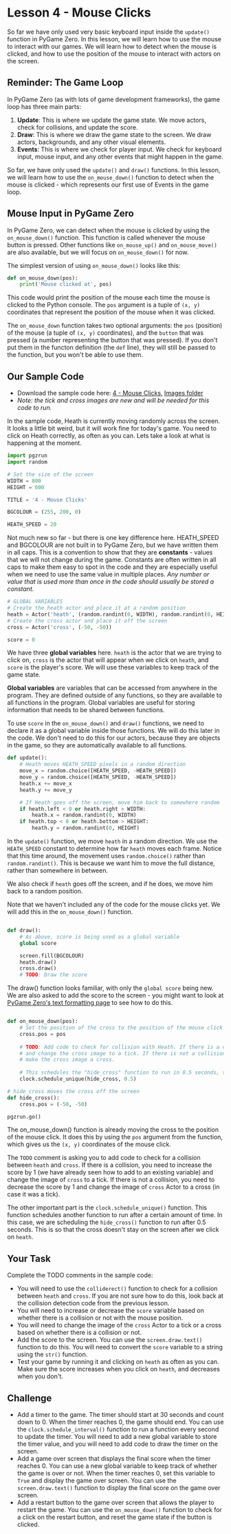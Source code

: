 # Lesson 4 - Mouse Clicks

So far we have only used very basic keyboard input inside the `update()` function in PyGame Zero. In this lesson, we will learn how to use the mouse to interact with our games. We will learn how to detect when the mouse is clicked, and how to use the position of the mouse to interact with actors on the screen.

## Reminder: The Game Loop

In PyGame Zero (as with lots of game development frameworks), the game loop has three main parts:

1. **Update**: This is where we update the game state. We move actors, check for collisions, and update the score.
2. **Draw**: This is where we draw the game state to the screen. We draw actors, backgrounds, and any other visual elements.
3. **Events**: This is where we check for player input. We check for keyboard input, mouse input, and any other events that might happen in the game.

So far, we have only used the `update()` and `draw()` functions. In this lesson, we will learn how to use the `on_mouse_down()` function to detect when the mouse is clicked - which represents our first use of Events in the game loop.

## Mouse Input in PyGame Zero

In PyGame Zero, we can detect when the mouse is clicked by using the `on_mouse_down()` function. This function is called whenever the mouse button is pressed. Other functions like `on_mouse_up()` and `on_mouse_move()` are also available, but we will focus on `on_mouse_down()` for now.

The simplest version of using `on_mouse_down()` looks like this:

```python
def on_mouse_down(pos):
    print('Mouse clicked at', pos)
```

This code would print the position of the mouse each time the mouse is clicked to the Python console. The `pos` argument is a tuple of `(x, y)` coordinates that represent the position of the mouse when it was clicked.

The `on_mouse_down` function takes two optional arguments: the `pos` (position) of the mouse (a tuple of `(x, y)` coordinates), and the `button` that was pressed (a number representing the button that was pressed). If you don't put them in the functon definition (the `def` line), they will still be passed to the function, but you won't be able to use them.

## Our Sample Code

- Download the sample code here: [4 - Mouse Clicks](https://github.com/HeathmontGameDesign/LearningPGZ/blob/main/4_Mouse_Clicks/4_sample.py), [Images folder](https://github.com/HeathmontGameDesign/LearningPGZ/tree/main/4_Mouse_Clicks/images)
- *Note: the tick and cross images are new and will be needed for this code to run.*

In the sample code, Heath is currently moving randomly across the screen. It looks a little bit weird, but it will work fine for today's game. You need to click on Heath correctly, as often as you can. Lets take a look at what is happening at the moment.

```python
import pgzrun
import random

# Set the size of the screen
WIDTH = 800
HEIGHT = 600

TITLE = '4 - Mouse Clicks'

BGCOLOUR = (255, 200, 0)

HEATH_SPEED = 20
```

Not much new so far - but there is one key difference here. HEATH_SPEED and BGCOLOUR are not built in to PyGame Zero, but we have written them in all caps. This is a convention to show that they are **constants** - values that we will not change during the game. Constants are often written in all caps to make them easy to spot in the code and they are especially useful when we need to use the same value in multiple places. *Any number or value that is used more than once in the code should usually be stored a constant.*

```python
# GLOBAL VARIABLES
# Create the heath actor and place it at a random position
heath = Actor('heath', (random.randint(0, WIDTH), random.randint(0, HEIGHT)))
# Create the cross actor and place it off the screen
cross = Actor('cross', (-50, -50))

score = 0
```

We have three **global variables** here. `heath` is the actor that we are trying to click on, `cross` is the actor that will appear when we click on `heath`, and `score` is the player's score. We will use these variables to keep track of the game state.

**Global variables** are variables that can be accessed from anywhere in the program. They are defined outside of any functions, so they are available to all functions in the program. Global variables are useful for storing information that needs to be shared between functions.

To use `score` in the `on_mouse_down()` and `draw()` functions, we need to declare it as a global variable inside those functions. We will do this later in the code. We don't need to do this for our actors, because they are objects in the game, so they are automatically available to all functions.

```python
def update():
    # Heath moves HEATH_SPEED pixels in a random direction
    move_x = random.choice([HEATH_SPEED, -HEATH_SPEED])
    move_y = random.choice([HEATH_SPEED, -HEATH_SPEED])
    heath.x += move_x
    heath.y += move_y

    # If Heath goes off the screen, move him back to somewhere random
    if heath.left < 0 or heath.right > WIDTH:
        heath.x = random.randint(0, WIDTH)
    if heath.top < 0 or heath.bottom > HEIGHT:
        heath.y = random.randint(0, HEIGHT)
```

In the `update()` function, we move `heath` in a random direction. We use the `HEATH_SPEED` constant to determine how far `heath` moves each frame. Notice that this time around, the movement uses `random.choice()` rather than `random.randint()`. This is because we want him to move the full distance, rather than somewhere in between.

We also check if `heath` goes off the screen, and if he does, we move him back to a random position.

Note that we haven't included any of the code for the mouse clicks yet. We will add this in the `on_mouse_down()` function.

```python

def draw():
    # As above, score is being used as a global variable
    global score

    screen.fill(BGCOLOUR)
    heath.draw()
    cross.draw()
    # TODO: Draw the score

```

The draw() function looks familiar, with only the `global score` being new. We are also asked to add the score to the screen - you might want to look at [PyGame Zero's text formatting page](https://pygame-zero.readthedocs.io/en/stable/ptext.html) to see how to do this.

```python

def on_mouse_down(pos):
    # Set the position of the cross to the position of the mouse click
    cross.pos = pos
    
    # TODO: Add code to check for collision with Heath. If there is a collision, increase the score by 1
    # and change the cross image to a tick. If there is not a collision, decrease the score by 1 and
    # make the cross image a cross.
    
    # This schedules the "hide_cross" function to run in 0.5 seconds, so that the cross doesn't stay on the screen.
    clock.schedule_unique(hide_cross, 0.5)

# hide_cross moves the cross off the screen
def hide_cross():
    cross.pos = (-50, -50)

pgzrun.go()
```

The on_mouse_down() function is already moving the cross to the position of the mouse click. It does this by using the `pos` argument from the function, which gives us the `(x, y)` coordinates of the mouse click.

The `TODO` comment is asking you to add code to check for a collision between `heath` and `cross`. If there is a collision, you need to increase the score by 1 (we have already seen how to add to an existing variable) and change the image of `cross` to a tick. If there is not a collision, you need to decrease the score by 1 and change the image of `cross` Actor to a cross (in case it was a tick).

The other important part is the `clock.schedule_unique()` function. This function schedules another function to run after a certain amount of time. In this case, we are scheduling the `hide_cross()` function to run after 0.5 seconds. This is so that the cross doesn't stay on the screen after we click on `heath`.

## Your Task

Complete the TODO comments in the sample code:
  
- You will need to use the `colliderect()` function to check for a collision between `heath` and `cross`. If you are not sure how to do this, look back at the collision detection code from the previous lesson.
- You will need to increase or decrease the `score` variable based on whether there is a collision or not with the mouse position.
- You will need to change the image of the `cross` Actor to a tick or a cross based on whether there is a collision or not.
- Add the score to the screen. You can use the `screen.draw.text()` function to do this. You will need to convert the `score` variable to a string using the `str()` function.
- Test your game by running it and clicking on `heath` as often as you can. Make sure the score increases when you click on `heath`, and decreases when you don't.

## Challenge

- Add a timer to the game. The timer should start at 30 seconds and count down to 0. When the timer reaches 0, the game should end. You can use the `clock.schedule_interval()` function to run a function every second to update the timer. You will need to add a new global variable to store the timer value, and you will need to add code to draw the timer on the screen.
- Add a game over screen that displays the final score when the timer reaches 0. You can use a new global variable to keep track of whether the game is over or not. When the timer reaches 0, set this variable to `True` and display the game over screen. You can use the `screen.draw.text()` function to display the final score on the game over screen.
- Add a restart button to the game over screen that allows the player to restart the game. You can use the `on_mouse_down()` function to check for a click on the restart button, and reset the game state if the button is clicked.
